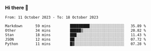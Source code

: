 ### Hi there 👋

<!--
**palaashatri/palaashatri** is a ✨ _special_ ✨ repository because its `README.md` (this file) appears on your GitHub profile.

Here are some ideas to get you started:

- 🔭 I’m currently working on ...
- 🌱 I’m currently learning ...
- 👯 I’m looking to collaborate on ...
- 🤔 I’m looking for help with ...
- 💬 Ask me about ...
- 📫 How to reach me: ...
- 😄 Pronouns: ...
- ⚡ Fun fact: ...
-->

<!--START_SECTION:waka-->

```txt
From: 11 October 2023 - To: 18 October 2023

Markdown      59 mins         █████████░░░░░░░░░░░░░░░░   35.89 %
Other         34 mins         █████▒░░░░░░░░░░░░░░░░░░░   20.82 %
Stan          18 mins         ███░░░░░░░░░░░░░░░░░░░░░░   11.43 %
JSON          12 mins         ██░░░░░░░░░░░░░░░░░░░░░░░   07.72 %
Python        11 mins         █▓░░░░░░░░░░░░░░░░░░░░░░░   07.28 %
```

<!--END_SECTION:waka-->
